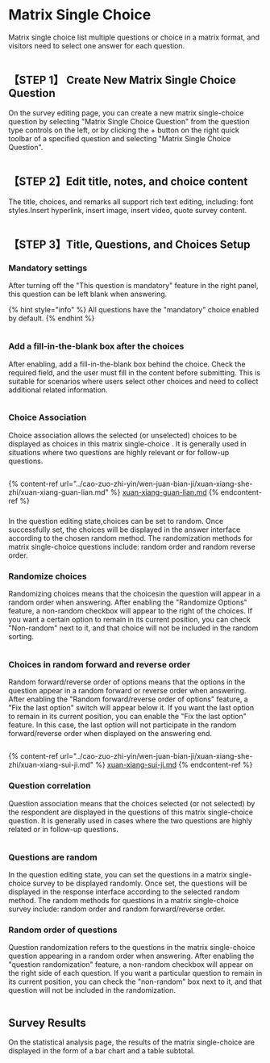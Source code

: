 # Matrix Single Choice

Matrix single choice list multiple questions or choice in a matrix format, and visitors need to select one answer for each question.

<figure><img src="../../.gitbook/assets/image (2) (1) (1) (1) (1) (1) (1) (1) (1) (1) (1) (1).png" alt=""><figcaption></figcaption></figure>

## 【STEP 1】 Create New Matrix Single Choice Question

On the survey editing page, you can create a new matrix single-choice question by selecting "Matrix Single Choice Question" from the question type controls on the left, or by clicking the + button on the right quick toolbar of a specified question and selecting "Matrix Single Choice Question".

<figure><img src="../../.gitbook/assets/image (3) (1) (1) (1) (1) (1) (1) (1) (1) (1).png" alt=""><figcaption></figcaption></figure>

## 【STEP 2】Edit title, notes, and choice content

The title, choices, and remarks all support rich text editing, including: font styles.Insert hyperlink, insert image, insert video, quote survey content.

<figure><img src="../../.gitbook/assets/image (4) (1) (1) (1) (1) (1) (1) (1) (1) (1).png" alt=""><figcaption></figcaption></figure>



## 【STEP 3】Title, Questions, and Choices Setup

### Mandatory settings

After turning off the "This question is mandatory" feature in the right panel, this question can be left blank when answering.

{% hint style="info" %}
All questions have the "mandatory" choice enabled by default.
{% endhint %}

<figure><img src="../../.gitbook/assets/image (5) (1) (1) (1) (1) (1) (1) (1) (1) (1).png" alt=""><figcaption></figcaption></figure>

### Add a fill-in-the-blank box after the choices

After enabling, add a fill-in-the-blank box behind the choice. Check the required field, and the user must fill in the content before submitting. This is suitable for scenarios where users select other choices and need to collect additional related information.

<figure><img src="../../.gitbook/assets/image (6) (1) (1) (1) (1) (1) (1).png" alt=""><figcaption></figcaption></figure>

### Choice Association

Choice association allows the selected (or unselected) choices to be displayed as choices in this matrix single-choice . It is generally used in situations where two questions are highly relevant or for follow-up questions.

<figure><img src="../../.gitbook/assets/image (8) (1) (1) (1) (1) (1).png" alt=""><figcaption></figcaption></figure>

{% content-ref url="../cao-zuo-zhi-yin/wen-juan-bian-ji/xuan-xiang-she-zhi/xuan-xiang-guan-lian.md" %}
[xuan-xiang-guan-lian.md](../cao-zuo-zhi-yin/wen-juan-bian-ji/xuan-xiang-she-zhi/xuan-xiang-guan-lian.md)
{% endcontent-ref %}

###

In the question editing state,choices can be set to random. Once successfully set, the choices will be displayed in the answer interface according to the chosen random method. The randomization methods for matrix single-choice questions include: random order and random reverse order.

### Randomize choices

Randomizing choices means that the choicesin the question will appear in a random order when answering. After enabling the "Randomize Options" feature, a non-random checkbox will appear to the right of the choices. If you want a certain option to remain in its current position, you can check "Non-random" next to it, and that choice will not be included in the random sorting.

<figure><img src="../../.gitbook/assets/image (9) (1) (1) (1) (1) (1).png" alt=""><figcaption></figcaption></figure>

### Choices in random forward and reverse order

Random forward/reverse order of options means that the options in the question appear in a random forward or reverse order when answering. After enabling the "Random forward/reverse order of options" feature, a "Fix the last option" switch will appear below it. If you want the last option to remain in its current position, you can enable the "Fix the last option" feature. In this case, the last option will not participate in the random forward/reverse order when displayed on the answering end.

<figure><img src="../../.gitbook/assets/image (10) (1) (1) (1) (1) (1).png" alt=""><figcaption></figcaption></figure>

{% content-ref url="../cao-zuo-zhi-yin/wen-juan-bian-ji/xuan-xiang-she-zhi/xuan-xiang-sui-ji.md" %}
[xuan-xiang-sui-ji.md](../cao-zuo-zhi-yin/wen-juan-bian-ji/xuan-xiang-she-zhi/xuan-xiang-sui-ji.md)
{% endcontent-ref %}

### Question correlation

Question association means that the choices selected (or not selected) by the respondent are displayed in the questions of this matrix single-choice question. It is generally used in cases where the two questions are highly related or in follow-up questions.

<figure><img src="../../.gitbook/assets/image (7) (1) (1) (1) (1) (1).png" alt=""><figcaption></figcaption></figure>

### Questions are random

In the question editing state, you can set the questions in a matrix single-choice survey to be displayed randomly. Once set, the questions will be displayed in the response interface according to the selected random method. The random methods for questions in a matrix single-choice survey include: random order and random forward/reverse order.

### Random order of questions

Question randomization refers to the questions in the matrix single-choice question appearing in a random order when answering. After enabling the "question randomization" feature, a non-random checkbox will appear on the right side of each question. If you want a particular question to remain in its current position, you can check the "non-random" box next to it, and that question will not be included in the randomization.

<figure><img src="../../.gitbook/assets/image (1) (1) (1) (1) (1).png" alt=""><figcaption></figcaption></figure>



###

## Survey Results

On the statistical analysis page, the results of the matrix single-choice  are displayed in the form of a bar chart and a table subtotal.

<figure><img src="../../.gitbook/assets/image (12) (1) (1) (1) (1) (1).png" alt=""><figcaption></figcaption></figure>

